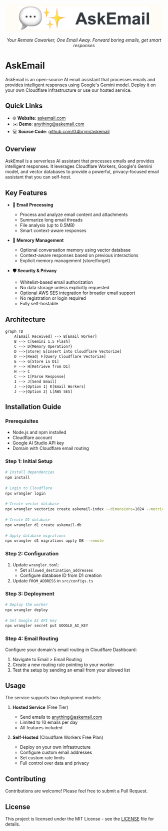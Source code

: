 <div align="center">
  <a href="https://askemail.com/">
    <img src="https://raw.githubusercontent.com/G4brym/askemail/refs/heads/main/docs/logo.png" width="500" height="auto" alt="AskEmail"/>
  </a>
</div>

<p align="center">
    <em>Your Remote Coworker, One Email Away. Forward boring emails, get smart responses</em>
</p>

# AskEmail

AskEmail is an open-source AI email assistant that processes emails and provides intelligent responses using Google's Gemini model. Deploy it on your own Cloudflare infrastructure or use our hosted service.

## Quick Links

- 🌐 **Website**: [askemail.com](https://askemail.com)
- ✉️ **Demo**: [anything@askemail.com](mailto:anything@askemail.com)
- 💻 **Source Code**: [github.com/G4brym/askemail](https://github.com/G4brym/askemail)

## Overview

AskEmail is a serverless AI assistant that processes emails and provides intelligent responses. It leverages Cloudflare Workers, Google's Gemini model, and vector databases to provide a powerful, privacy-focused email assistant that you can self-host.

## Key Features

- **📧 Email Processing**
	- Process and analyze email content and attachments
	- Summarize long email threads
	- File analysis (up to 0.5MB)
	- Smart context-aware responses

- **🧠 Memory Management**
	- Optional conversation memory using vector database
	- Context-aware responses based on previous interactions
	- Explicit memory management (store/forget)

- **🛡️ Security & Privacy**
	- Whitelist-based email authorization
	- No data storage unless explicitly requested
	- Optional AWS SES integration for broader email support
	- No registration or login required
	- Fully self-hostable

## Architecture

```mermaid
graph TD
    A[Email Received] --> B[Email Worker]
    B --> C[Gemini 1.5 Flash]
    C --> D{Memory Operation?}
    D -->|Store| E[Insert into Cloudflare Vectorize]
    D -->|Read| F[Query Cloudflare Vectorize]
    E --> G[Store in D1]
    F --> H[Retrieve from D1]
    H --> C
    C --> I[Parse Response]
    I --> J[Send Email]
    J -->|Option 1| K[Email Workers]
    J -->|Option 2| L[AWS SES]
```

## Installation Guide

### Prerequisites
- Node.js and npm installed
- Cloudflare account
- Google AI Studio API key
- Domain with Cloudflare email routing

### Step 1: Initial Setup
```bash
# Install dependencies
npm install

# Login to Cloudflare
npx wrangler login

# Create vector database
npx wrangler vectorize create askemail-index --dimensions=1024 --metric=cosine

# Create D1 database
npx wrangler d1 create askemail-db

# Apply database migrations
npx wrangler d1 migrations apply DB --remote
```

### Step 2: Configuration
1. Update `wrangler.toml`:
	- Set `allowed_destination_addresses`
	- Configure database ID from D1 creation
2. Update `FROM_ADDRESS` in `src/configs.ts`

### Step 3: Deployment
```bash
# Deploy the worker
npx wrangler deploy

# Set Google AI API key
npx wrangler secret put GOOGLE_AI_KEY
```

### Step 4: Email Routing
Configure your domain's email routing in Cloudflare Dashboard:
1. Navigate to Email > Email Routing
2. Create a new routing rule pointing to your worker
3. Test the setup by sending an email from your allowed list

## Usage

The service supports two deployment models:

1. **Hosted Service** (Free Tier)
	- Send emails to [anything@askemail.com](mailto:anything@askemail.com)
	- Limited to 10 emails per day
	- All features included

2. **Self-Hosted** (Cloudflare Workers Free Plan)
	- Deploy on your own infrastructure
	- Configure custom email addresses
	- Set custom rate limits
	- Full control over data and privacy

## Contributing

Contributions are welcome! Please feel free to submit a Pull Request.

## License

This project is licensed under the MIT License - see the [LICENSE](LICENSE) file for details.
